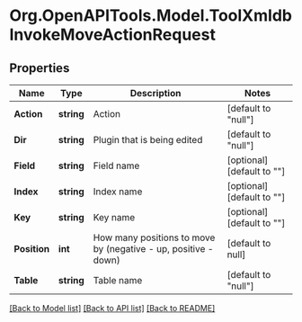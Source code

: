 # Org.OpenAPITools.Model.ToolXmldbInvokeMoveActionRequest

## Properties

Name | Type | Description | Notes
------------ | ------------- | ------------- | -------------
**Action** | **string** | Action | [default to "null"]
**Dir** | **string** | Plugin that is being edited | [default to "null"]
**Field** | **string** | Field name | [optional] [default to ""]
**Index** | **string** | Index name | [optional] [default to ""]
**Key** | **string** | Key name | [optional] [default to ""]
**Position** | **int** | How many positions to move by (negative - up, positive - down) | [default to null]
**Table** | **string** | Table name | [default to "null"]

[[Back to Model list]](../README.md#documentation-for-models) [[Back to API list]](../README.md#documentation-for-api-endpoints) [[Back to README]](../README.md)

